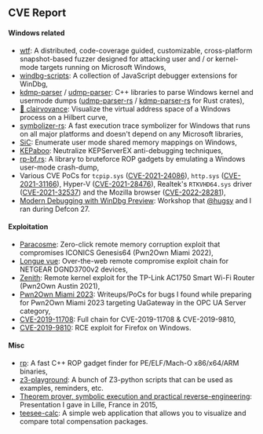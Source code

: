 ## CVE Report

#### Windows related

- [wtf](https://github.com/0vercl0k/wtf): A distributed, code-coverage guided, customizable, cross-platform snapshot-based fuzzer designed for attacking user and / or kernel-mode targets running on Microsoft Windows,
- [windbg-scripts](https://github.com/0vercl0k/windbg-scripts): A collection of JavaScript debugger extensions for WinDbg,
- [kdmp-parser](https://github.com/0vercl0k/kdmp-parser) / [udmp-parser](https://github.com/0vercl0k/udmp-parser): C++ libraries to parse Windows kernel and usermode dumps ([udmp-parser-rs](https://crates.io/crates/udmp-parser) / [kdmp-parser-rs](https://crates.io/crates/kdmp-parser) for Rust crates),
- [🔮 clairvoyance](https://github.com/0vercl0k/clairvoyance): Visualize the virtual address space of a Windows process on a Hilbert curve,
- [symbolizer-rs](https://github.com/0vercl0k/symbolizer-rs): A fast execution trace symbolizer for Windows that runs on all major platforms and doesn't depend on any Microsoft libraries,
- [SiC](https://github.com/0vercl0k/sic): Enumerate user mode shared memory mappings on Windows,
- [KEPaboo](https://github.com/0vercl0k/KEPaboo): Neutralize KEPServerEX anti-debugging techniques,
- [rp-bf.rs](https://github.com/0vercl0k/rp-bf.rs): A library to bruteforce ROP gadgets by emulating a Windows user-mode crash-dump,
- Various CVE PoCs for `tcpip.sys` ([CVE-2021-24086](https://github.com/0vercl0k/CVE-2021-24086)), `http.sys` ([CVE-2021-31166](https://github.com/0vercl0k/CVE-2021-31166)), Hyper-V ([CVE-2021-28476](https://github.com/0vercl0k/CVE-2021-28476)), Realtek's `RTKVHD64.sys` driver ([CVE-2021-32537](https://github.com/0vercl0k/CVE-2021-32537)) and the Mozilla browser ([CVE-2022-28281](https://github.com/0vercl0k/CVE-2022-28281)),
- [Modern Debugging with WinDbg Preview](https://github.com/hugsy/defcon_27_windbg_workshop): Workshop that [@hugsy](https://github.com/hugsy) and I ran during Defcon 27.

#### Exploitation

- [Paracosme](https://github.com/0vercl0k/paracosme): Zero-click remote memory corruption exploit that compromises ICONICS Genesis64 (Pwn2Own Miami 2022),
- [Longue vue](https://github.com/0vercl0k/longue-vue): Over-the-web remote compromise exploit chain for NETGEAR DGND3700v2 devices,
- [Zenith](https://github.com/0vercl0k/zenith): Remote kernel exploit for the TP-Link AC1750 Smart Wi-Fi Router (Pwn2Own Austin 2021),
- [Pwn2Own Miami 2023](https://github.com/0vercl0k/pwn2own2023-miami): Writeups/PoCs for bugs I found while preparing for Pwn2Own Miami 2023 targeting UaGateway in the OPC UA Server category,
- [CVE-2019-11708](https://github.com/0vercl0k/CVE-2019-11708): Full chain for CVE-2019-11708 & CVE-2019-9810,
- [CVE-2019-9810](https://github.com/0vercl0k/CVE-2019-9810): RCE exploit for Firefox on Windows.

#### Misc

- [rp](https://github.com/0vercl0k/rp): A fast C++ ROP gadget finder for PE/ELF/Mach-O x86/x64/ARM binaries,
- [z3-playground](https://github.com/0vercl0k/z3-playground): A bunch of Z3-python scripts that can be used as examples, reminders, etc.
- [Theorem prover, symbolic execution and practical reverse-engineering](https://doar-e.github.io/presentations/securityday2015/SecDay-Lille-2015-Axel-0vercl0k-Souchet.html#/): Presentation I gave in Lille, France in 2015,
- [teesee-calc](https://github.com/0vercl0k/teesee-calc): A simple web application that allows you to visualize and compare total compensation packages.
